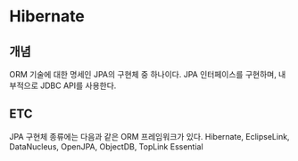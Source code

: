# Hibernate
## 개념
ORM 기술에 대한 명세인 JPA의 구현체 중 하나이다.
JPA 인터페이스를 구현하며, 내부적으로 JDBC API를 사용한다.

## ETC
JPA 구현체 종류에는 다음과 같은 ORM 프레임워크가 있다.
Hibernate, EclipseLink, DataNucleus, OpenJPA, ObjectDB, TopLink Essential 